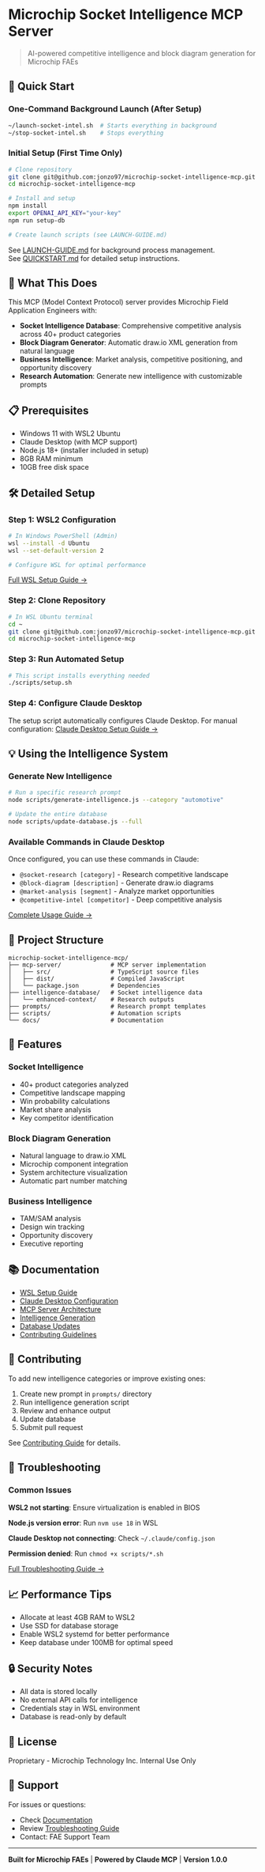 # Microchip Socket Intelligence MCP Server

> AI-powered competitive intelligence and block diagram generation for Microchip FAEs

## 🚀 Quick Start

### One-Command Background Launch (After Setup)
```bash
~/launch-socket-intel.sh  # Starts everything in background
~/stop-socket-intel.sh    # Stops everything
```

### Initial Setup (First Time Only)
```bash
# Clone repository
git clone git@github.com:jonzo97/microchip-socket-intelligence-mcp.git
cd microchip-socket-intelligence-mcp

# Install and setup
npm install
export OPENAI_API_KEY="your-key"
npm run setup-db

# Create launch scripts (see LAUNCH-GUIDE.md)
```

See [LAUNCH-GUIDE.md](LAUNCH-GUIDE.md) for background process management.  
See [QUICKSTART.md](QUICKSTART.md) for detailed setup instructions.

## 🎯 What This Does

This MCP (Model Context Protocol) server provides Microchip Field Application Engineers with:

- **Socket Intelligence Database**: Comprehensive competitive analysis across 40+ product categories
- **Block Diagram Generator**: Automatic draw.io XML generation from natural language
- **Business Intelligence**: Market analysis, competitive positioning, and opportunity discovery
- **Research Automation**: Generate new intelligence with customizable prompts

## 📋 Prerequisites

- Windows 11 with WSL2 Ubuntu
- Claude Desktop (with MCP support)
- Node.js 18+ (installer included in setup)
- 8GB RAM minimum
- 10GB free disk space

## 🛠️ Detailed Setup

### Step 1: WSL2 Configuration
```bash
# In Windows PowerShell (Admin)
wsl --install -d Ubuntu
wsl --set-default-version 2

# Configure WSL for optimal performance
```
[Full WSL Setup Guide →](docs/WSL-SETUP-GUIDE.md)

### Step 2: Clone Repository
```bash
# In WSL Ubuntu terminal
cd ~
git clone git@github.com:jonzo97/microchip-socket-intelligence-mcp.git
cd microchip-socket-intelligence-mcp
```

### Step 3: Run Automated Setup
```bash
# This script installs everything needed
./scripts/setup.sh
```

### Step 4: Configure Claude Desktop
The setup script automatically configures Claude Desktop. For manual configuration:
[Claude Desktop Setup Guide →](docs/CLAUDE-DESKTOP-SETUP.md)

## 💡 Using the Intelligence System

### Generate New Intelligence
```bash
# Run a specific research prompt
node scripts/generate-intelligence.js --category "automotive"

# Update the entire database
node scripts/update-database.js --full
```

### Available Commands in Claude Desktop

Once configured, you can use these commands in Claude:

- `@socket-research [category]` - Research competitive landscape
- `@block-diagram [description]` - Generate draw.io diagrams
- `@market-analysis [segment]` - Analyze market opportunities
- `@competitive-intel [competitor]` - Deep competitive analysis

[Complete Usage Guide →](docs/INTELLIGENCE-GENERATION-GUIDE.md)

## 📁 Project Structure

```
microchip-socket-intelligence-mcp/
├── mcp-server/              # MCP server implementation
│   ├── src/                 # TypeScript source files
│   ├── dist/                # Compiled JavaScript
│   └── package.json         # Dependencies
├── intelligence-database/   # Socket intelligence data
│   └── enhanced-context/    # Research outputs
├── prompts/                 # Research prompt templates
├── scripts/                 # Automation scripts
└── docs/                    # Documentation
```

## 🔧 Features

### Socket Intelligence
- 40+ product categories analyzed
- Competitive landscape mapping
- Win probability calculations
- Market share analysis
- Key competitor identification

### Block Diagram Generation
- Natural language to draw.io XML
- Microchip component integration
- System architecture visualization
- Automatic part number matching

### Business Intelligence
- TAM/SAM analysis
- Design win tracking
- Opportunity discovery
- Executive reporting

## 📚 Documentation

- [WSL Setup Guide](docs/WSL-SETUP-GUIDE.md)
- [Claude Desktop Configuration](docs/CLAUDE-DESKTOP-SETUP.md)
- [MCP Server Architecture](docs/MCP-SERVER-GUIDE.md)
- [Intelligence Generation](docs/INTELLIGENCE-GENERATION-GUIDE.md)
- [Database Updates](docs/DATABASE-UPDATE-GUIDE.md)
- [Contributing Guidelines](docs/CONTRIBUTING.md)

## 🤝 Contributing

To add new intelligence categories or improve existing ones:

1. Create new prompt in `prompts/` directory
2. Run intelligence generation script
3. Review and enhance output
4. Update database
5. Submit pull request

See [Contributing Guide](docs/CONTRIBUTING.md) for details.

## 🐛 Troubleshooting

### Common Issues

**WSL2 not starting**: Ensure virtualization is enabled in BIOS

**Node.js version error**: Run `nvm use 18` in WSL

**Claude Desktop not connecting**: Check `~/.claude/config.json`

**Permission denied**: Run `chmod +x scripts/*.sh`

[Full Troubleshooting Guide →](docs/TROUBLESHOOTING.md)

## 📈 Performance Tips

- Allocate at least 4GB RAM to WSL2
- Use SSD for database storage
- Enable WSL2 systemd for better performance
- Keep database under 100MB for optimal speed

## 🔒 Security Notes

- All data is stored locally
- No external API calls for intelligence
- Credentials stay in WSL environment
- Database is read-only by default

## 📝 License

Proprietary - Microchip Technology Inc. Internal Use Only

## 💬 Support

For issues or questions:
- Check [Documentation](docs/)
- Review [Troubleshooting Guide](docs/TROUBLESHOOTING.md)
- Contact: FAE Support Team

---

**Built for Microchip FAEs** | **Powered by Claude MCP** | **Version 1.0.0**